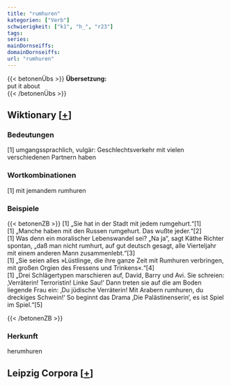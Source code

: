 ```yaml
---
title: "rumhuren"
kategorien: ["Verb"]
schwierigkeit: ["k1", "h_", "r23"]
tags:
series:
mainDornseiffs:
domainDornseiffs:
url: "rumhuren"
---
```


{{< betonenÜbs >}}
**Übersetzung:**  
put it about  
{{< /betonenÜbs >}}

## Wiktionary [[+](https://de.wiktionary.org/wiki/rumhuren)]

### Bedeutungen
[1] umgangssprachlich, vulgär: Geschlechtsverkehr mit vielen verschiedenen Partnern haben  

### Wortkombinationen
[1] mit jemandem rumhuren  

### Beispiele
{{< betonenZB >}}
[1] „Sie hat in der Stadt mit jedem rumgehurt.“[1]  
[1] „Manche haben mit den Russen rumgehurt. Das wußte jeder.“[2]  
[1] Was denn ein moralischer Lebenswandel sei? „Na ja“, sagt Käthe Richter spontan, „daß man nicht rumhurt, auf gut deutsch gesagt, alle Vierteljahr mit einem anderen Mann zusammenlebt.“[3]  
[1] „Sie seien alles »Lüstlinge, die ihre ganze Zeit mit Rumhuren verbringen, mit großen Orgien des Fressens und Trinkens«.“[4]  
[1] „Drei Schlägertypen marschieren auf, David, Barry und Avi. Sie schreien: ‚Verräterin! Terroristin! Linke Sau!‘ Dann treten sie auf die am Boden liegende Frau ein: ‚Du jüdische Verräterin! Mit Arabern rumhuren, du dreckiges Schwein!‘ So beginnt das Drama ‚Die Palästinenserin‘, es ist Spiel im Spiel.“[5]  

{{< /betonenZB >}}
### Herkunft
herumhuren  


## Leipzig Corpora [[+](https://corpora.uni-leipzig.de/en/res?word=rumhuren&corpusId=deu_newscrawl-public_2018)]


